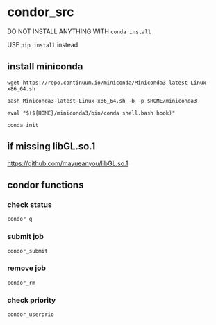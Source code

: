 # condor_src

DO NOT INSTALL ANYTHING WITH   `conda install`

USE `pip install` instead

## install miniconda

`wget https://repo.continuum.io/miniconda/Miniconda3-latest-Linux-x86_64.sh`

`bash Miniconda3-latest-Linux-x86_64.sh -b -p $HOME/miniconda3`

`eval "$(${HOME}/miniconda3/bin/conda shell.bash hook)"`

`conda init`

## if missing libGL.so.1

https://github.com/mayueanyou/libGL.so.1 

## condor functions

### check status

`condor_q`

### submit job

`condor_submit`

### remove job

`condor_rm`

### check priority 

`condor_userprio`
